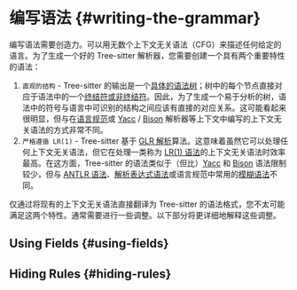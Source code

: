 # 编写语法 {#writing-the-grammar}

编写语法需要创造力。可以用无数个上下文无关语法（CFG）来描述任何给定的语言。为了生成一个好的 Tree-sitter 解析器，您需要创建一个具有两个重要特性的语法：

1. `直观的结构` - Tree-sitter 的输出是一个[具体的语法树](https://en.wikipedia.org/wiki/Parse_tree)；树中的每个节点直接对应于语法中的一个[终结符或非终结符](https://en.wikipedia.org/wiki/Terminal_and_nonterminal_symbols)。因此，为了生成一个易于分析的树，语法中的符号与语言中可识别的结构之间应该有直接的对应关系。这可能看起来很明显，但与在[语言规范](https://en.wikipedia.org/wiki/Programming_language_specification)或 [Yacc](https://en.wikipedia.org/wiki/Yacc) / [Bison](https://en.wikipedia.org/wiki/GNU_bison) 解析器等上下文中编写的上下文无关语法的方式非常不同。
1. `严格遵循 LR(1)` - Tree-sitter 基于 [GLR 解析](https://en.wikipedia.org/wiki/GLR_parser)算法。这意味着虽然它可以处理任何上下文无关语法，但它在处理一类称为 [LR(1) 语法](https://en.wikipedia.org/wiki/LR_parser)的上下文无关语法时效率最高。在这方面，Tree-sitter 的语法类似于（但比）[Yacc](https://en.wikipedia.org/wiki/Yacc) 和 [Bison](https://en.wikipedia.org/wiki/GNU_bison) 语法限制较少，但与 [ANTLR 语法](https://www.antlr.org/)、[解析表达式语法](https://en.wikipedia.org/wiki/Parsing_expression_grammar)或语言规范中常用的[模糊语法](https://en.wikipedia.org/wiki/Ambiguous_grammar)不同。

仅通过将现有的上下文无关语法直接翻译为 Tree-sitter 的语法格式，您不太可能满足这两个特性。通常需要进行一些调整。以下部分将更详细地解释这些调整。

## Using Fields {#using-fields}

## Hiding Rules {#hiding-rules}
